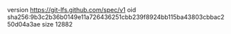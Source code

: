 version https://git-lfs.github.com/spec/v1
oid sha256:9b3c2b36b0149e11a726436251cbb239f8924bb115ba43803cbbac250d04a3ae
size 12882
